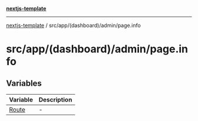 [**nextjs-template**](README.md)

---

[nextjs-template](README.md) / src/app/(dashboard)/admin/page.info

# src/app/(dashboard)/admin/page.info

## Variables

| Variable                                                         | Description |
| ---------------------------------------------------------------- | ----------- |
| [Route](<src.app.(dashboard).admin.page.info.Variable.Route.md>) | -           |
